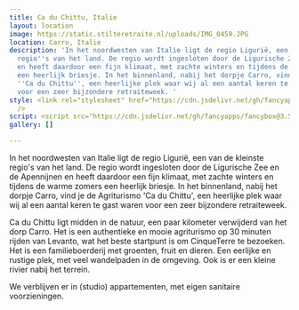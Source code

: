 ```yaml
---
title: Ca du Chittu, Italie
layout: location
image: https://static.stilteretraite.nl/uploads/IMG_0459.JPG
location: Carro, Italie
description: 'In het noordwesten van Italie ligt de regio Ligurië, een van de kleinste
  regio''s van het land. De regio wordt ingesloten door de Ligurische Zee en de Apennijnen
  en heeft daardoor een fijn klimaat, met zachte winters en tijdens de warme zomers
  een heerlijk briesje. In het binnenland, nabij het dorpje Carro, vind je de Agriturismo
  ''Ca du Chittu'', een heerlijke plek waar wij al een aantal keren te gast waren
  voor een zeer bijzondere retraiteweek. '
style: <link rel="stylesheet" href="https://cdn.jsdelivr.net/gh/fancyapps/fancybox@3.5.7/dist/jquery.fancybox.min.css"
  />
script: <script src="https://cdn.jsdelivr.net/gh/fancyapps/fancybox@3.5.7/dist/jquery.fancybox.min.js"></script>
gallery: []

---
```

In het noordwesten van Italie ligt de regio Ligurië, een van de kleinste regio's van het land. De regio wordt ingesloten door de Ligurische Zee en de Apennijnen en heeft daardoor een fijn klimaat, met zachte winters en tijdens de warme zomers een heerlijk briesje. In het binnenland, nabij het dorpje Carro, vind je de Agriturismo 'Ca du Chittu', een heerlijke plek waar wij al een aantal keren te gast waren voor een zeer bijzondere retraiteweek.   
  
Ca du Chittu ligt midden in de natuur, een paar kilometer verwijderd van het dorp Carro. Het is een authentieke en mooie agriturismo op 30 minuten rijden van Levanto, wat het beste startpunt is om CinqueTerre te bezoeken. Het is een familieboerderij met groenten, fruit en dieren. Een eerlijke en rustige plek, met veel wandelpaden in de omgeving. Ook is er een kleine rivier nabij het terrein. 

We verblijven er in (studio) appartementen, met eigen sanitaire voorzieningen.   
